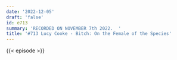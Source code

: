 ```yaml
---
date: '2022-12-05'
draft: 'false'
id: e713
summary: 'RECORDED ON NOVEMBER 7th 2022.  '
title: '#713 Lucy Cooke - Bitch: On the Female of the Species'
---
```

{{< episode >}}
